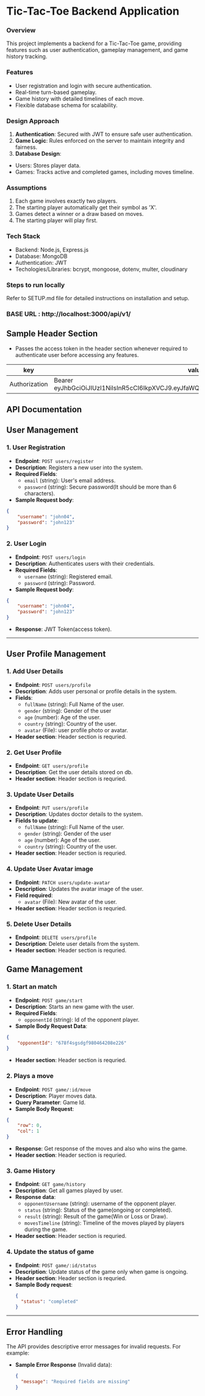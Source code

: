 # Tic-Tac-Toe Backend Application

### **Overview**
This project implements a backend for a Tic-Tac-Toe game, providing features such as user authentication, gameplay management, and game history tracking.

### **Features**
- User registration and login with secure authentication.
- Real-time turn-based gameplay.
- Game history with detailed timelines of each move.
- Flexible database schema for scalability.

### **Design Approach**
1. **Authentication**: Secured with JWT to ensure safe user authentication.
2. **Game Logic**: Rules enforced on the server to maintain integrity and fairness.
3. **Database Design**:
- Users: Stores player data.
- Games: Tracks active and completed games, including moves timeline.

### **Assumptions**
1. Each game involves exactly two players.
2. The starting player automatically get their symbol as 'X'.
3. Games detect a winner or a draw based on moves.
4. The starting player will play first.

### **Tech Stack**
- Backend: Node.js, Express.js
- Database: MongoDB
- Authentication: JWT
- Techologies/Libraries: bcrypt, mongoose, dotenv, multer, cloudinary

### **Steps to run locally**
Refer to SETUP.md file for detailed instructions on installation and setup.




### BASE URL : http://localhost:3000/api/v1/

## **Sample Header Section**
- Passes the access token in the header section whenever required to authenticate user before accessing any features.

| key | value | description |
| --- | ----- | ----------- |
| Authorization | Bearer eyJhbGciOiJIUzI1NiIsInR5cCI6IkpXVCJ9.eyJfaWQiOiI2NzdiNWY4_mQh5N3VE_Ctih2JOT6dQunhc | accessToken |

## **API Documentation**

## **User Management**
### **1. User Registration**
- **Endpoint**: `POST users/register`
- **Description**: Registers a new user into the system.
- **Required Fields**:
  - `email` (string): User's email address.
  - `password` (string): Secure password(It should be more than 6 characters).
- **Sample Request body**:
```json
{
    "username": "john04",
    "password": "john123"
}
```

### **2. User Login**
- **Endpoint**: `POST users/login`
- **Description**: Authenticates users with their credentials.
- **Required Fields**:
  - `username` (string): Registered email.
  - `password` (string): Password.
- **Sample Request body**:
```json
{
    "username": "john04",
    "password": "john123"
}
```
- **Response**: JWT Token(access token).

---

## **User Profile Management**
### **1. Add User Details**
- **Endpoint**: `POST users/profile`
- **Description**: Adds user personal or profile details in the system.
- **Fields**:
  - `fullName` (string): Full Name of the user.
  - `gender` (string): Gender of the user
  - `age` (number): Age of the user.
  - `country` (string): Country of the user.
  - `avatar` (File): user profile photo or avatar.
- **Header section**: Header section is requried.


### **2. Get User Profile**
- **Endpoint**: `GET users/profile` 
- **Description**: Get the user details stored on db.
- **Header section**: Header section is requried.

### **3. Update User Details**
- **Endpoint**: `PUT users/profile`
- **Description**: Updates doctor details to the system.
- **Fields to update**:
  - `fullName` (string): Full Name of the user.
  - `gender` (string): Gender of the user
  - `age` (number): Age of the user.
  - `country` (string): Country of the user.
- **Header section**: Header section is requried.

### **4. Update User Avatar image**
- **Endpoint**: `PATCH users/update-avatar`
- **Description**: Updates the avatar image of the user.
- **Field required**:
  - `avatar` (File): New avatar of the user.
- **Header section**: Header section is requried.

### **5. Delete User Details**
- **Endpoint**: `DELETE users/profile`
- **Description**: Delete user details from the system.
- **Header section**: Header section is requried.


## **Game Management**
### **1. Start an match**
- **Endpoint**: `POST game/start`
- **Description**: Starts an new game with the user.
- **Required Fields**:
  - `opponentId` (string): Id of the opponent player.
- **Sample Body Request Data**:
```json
{
    "opponentId": "678f4sgsdgf980464208e226"
}
```
- **Header section**: Header section is requried.

### **2. Plays a move**
- **Endpoint**: `POST game/:id/move`
- **Description**: Player moves data.
- **Query Parameter**: Game Id.
- **Sample Body Request**:
```json
{
    "row": 0,
    "col": 1
}
```
- **Response**: Get response of the moves and also who wins the game.
- **Header section**: Header section is requried.

### **3. Game History**
- **Endpoint**: `GET game/history`
- **Description**: Get all games played by user.
- **Response data**:
  - `opponentUsername` (string): username of the opponent player.
  - `status` (string): Status of the game(ongoing or completed).
  - `result` (string): Result of the game(Win or Loss or Draw).
  - `movesTimeline` (string): Timeline of the moves played by players during the game.
- **Header section**: Header section is requried.

### **4. Update the status of game**
- **Endpoint**: `POST game/:id/status`
- **Description**: Update status of the game only when game is ongoing.
- **Header section**: Header section is requried.
- **Sample Body request**:
  ```json
  {
    "status": "completed"
  }
  ```

---

## **Error Handling**
The API provides descriptive error messages for invalid requests. For example:
- **Sample Error Response** (Invalid data):
  ```json
  {
    "message": "Required fields are missing"
  }
  ```